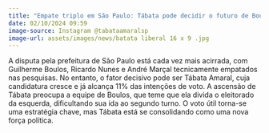 ```yaml
---
title: "Empate triplo em São Paulo: Tábata pode decidir o futuro de Boulos"
date: 02/10/2024 09:59
image-source: Instagram @tabataamaralsp
image-url: assets/images/news/batata liberal 16 x 9 .jpg
---
```


A disputa pela prefeitura de São Paulo está cada vez mais acirrada, com Guilherme Boulos, Ricardo Nunes e André Marçal tecnicamente empatados nas pesquisas. No entanto, o fator decisivo pode ser Tábata Amaral, cuja candidatura cresce e já alcança 11% das intenções de voto. A ascensão de Tábata preocupa a equipe de Boulos, que teme que ela divida o eleitorado da esquerda, dificultando sua ida ao segundo turno. O voto útil torna-se uma estratégia chave, mas Tábata está se consolidando como uma nova força política.